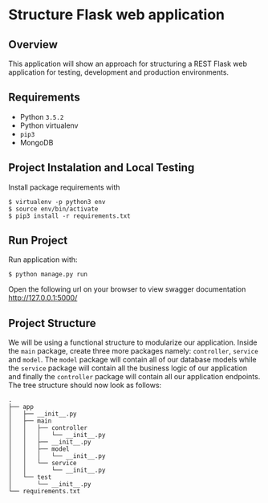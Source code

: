 # Structure Flask web application

## Overview

This application will show an approach for structuring a REST Flask web application for testing, development and production environments.

## Requirements

* Python `3.5.2`
* Python virtualenv
* `pip3`
* MongoDB

## Project Instalation and Local Testing

Install package requirements with
```
$ virtualenv -p python3 env
$ source env/bin/activate
$ pip3 install -r requirements.txt
```

## Run Project

Run application with:
```
$ python manage.py run
```

Open the following url on your browser to view swagger documentation
http://127.0.0.1:5000/

## Project Structure

We will be using a functional structure to modularize our application. Inside the `main` package, create three more packages namely: `controller`, `service` and `model`. The `model` package will contain all of our database models while the `service` package will contain all the business logic of our application and finally the `controller` package will contain all our application endpoints. The tree structure should now look as follows:

```{bash}
.
├── app
│   ├── __init__.py
│   ├── main
│   │   ├── controller
│   │   │   └── __init__.py
│   │   ├── __init__.py
│   │   ├── model
│   │   │   └── __init__.py
│   │   └── service
│   │       └── __init__.py
│   └── test
│       └── __init__.py
└── requirements.txt
```